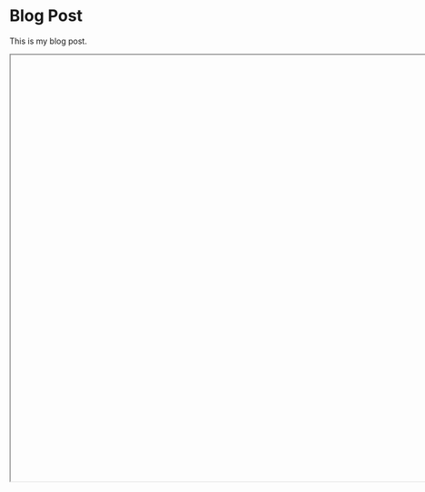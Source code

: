 # Blog Post

This is my blog post.

<iframe style="width:1250px; height: 750px; src="processing/example-lab-stage1/empty-example/index.html"></iframe>

